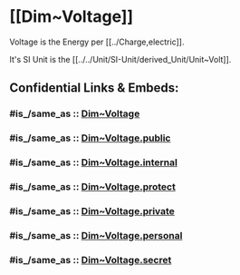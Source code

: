 
# [[Dim~Voltage]] 

Voltage is the Energy per [[../Charge,electric]]. 

It's SI Unit is the [[../../Unit/SI-Unit/derived_Unit/Unit~Volt]].  


## Confidential Links & Embeds: 

### #is_/same_as :: [Dim~Voltage](/_Standards/Dimension/Derived_Dimension/Dim~Voltage.md) 

### #is_/same_as :: [Dim~Voltage.public](/_public/Dimension/Derived_Dimension/Dim~Voltage.public.md) 

### #is_/same_as :: [Dim~Voltage.internal](/_internal/Dimension/Derived_Dimension/Dim~Voltage.internal.md) 

### #is_/same_as :: [Dim~Voltage.protect](/_protect/Dimension/Derived_Dimension/Dim~Voltage.protect.md) 

### #is_/same_as :: [Dim~Voltage.private](/_private/Dimension/Derived_Dimension/Dim~Voltage.private.md) 

### #is_/same_as :: [Dim~Voltage.personal](/_personal/Dimension/Derived_Dimension/Dim~Voltage.personal.md) 

### #is_/same_as :: [Dim~Voltage.secret](/_secret/Dimension/Derived_Dimension/Dim~Voltage.secret.md)

